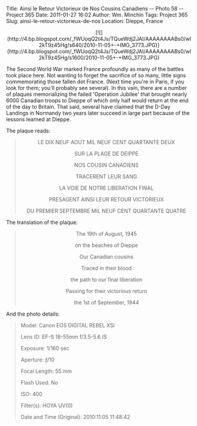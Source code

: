 Title: Ainsi le Retour Victorieux de Nos Cousins Canadiens -- Photo 58 -- Project 365
Date: 2011-01-27 16:02
Author: Wm. Minchin
Tags: Project 365
Slug: ainsi-le-retour-victorieux-de-nos
Location: Dieppe, France

<div class="separator" style="clear: both; text-align: center;">

<p>
[![](http://4.bp.blogspot.com/_fWUoqQ2t4Js/TQueWdj2JAI/AAAAAAAABs0/wl2kT9z45Hg/s640/2010-11-05+-+IMG_3773.JPG)](http://4.bp.blogspot.com/_fWUoqQ2t4Js/TQueWdj2JAI/AAAAAAAABs0/wl2kT9z45Hg/s1600/2010-11-05+-+IMG_3773.JPG)

</div>

The Second World War marked France profoundly as many of the battles
took place here. Not wanting to forget the sacrifice of so many, little
signs commemorating those fallen dot France. (Next time you're in Paris,
if you look for them; you'll probably see several). In this vain, there
are a number of plaques memorializing the failed 'Operation Jubilee'
that brought nearly 6000 Canadian troops to Dieppe of which only half
would return at the end of the day to Britain. That said, several have
claimed that the D-Day Landings in Normandy two years later succeed in
large part because of the lessons learned at Dieppe.

The plaque reads:

> <div align="center">
>
> 
> LE DIX NEUF AOUT MIL NEUF CENT QUARTANTE DEUX
>
> SUR LA PLAGE DE DEIPPE
>
> NOS COUSIN CANADIENS
>
> TRACERENT LEUR SANG
>
> LA VOIE DE NOTRE LIBERATION FINAL
>
> PRESAGENT AINSI LEUR RETOUR VICTORIEUX
>
> DU PREMIER SEPTEMBRE MIL NEUF CENT QUARTANTE QUATRE
>
> <p>
>
> </div>

The translation of the plaque:

> <div align="center">
>
> 
> The 19th of August, 1945
>
> on the beaches of Dieppe
>
> Our Canadian cousins
>
> Traced in their blood
>
> the path to our final liberation
>
> Passing for their victorious return
>
> the 1st of September, 1944
>
> <p>
>
> </div>

And the photo details:

> 
> <span style="color: #666666;">Model: </span>Canon EOS DIGITAL REBEL
> XSi
>
> <span style="color: #666666;">Lens ID: </span>EF-S 18-55mm f/3.5-5.6
> IS
>
> <span style="color: #666666;">Exposure: </span>1/160 sec
>
> <span style="color: #666666;">Aperture: </span>ƒ/10
>
> <span style="color: #666666;">Focal Length: </span>55 mm
>
> <span style="color: #666666;">Flash Used: </span>No
>
> <span style="color: #666666;">ISO: </span>400
>
> <span style="color: #666666;">Filter(s): </span>HOYA UV(0)
>
> <span style="color: #666666;">Date and Time
> (Original): </span>2010:11:05 11:48:42
>
> <p>

